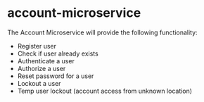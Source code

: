 # account-microservice

The Account Microservice will provide the following functionality:

- Register user
- Check if user already exists
- Authenticate a user
- Authorize a user
- Reset password for a user
- Lockout a user 
- Temp user lockout (account access from unknown location)
